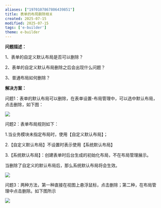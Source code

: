 ```yaml
---
aliases: ["1970107867806439851"]
title: 表单的布局删除相关
created: 2025-07-15
modified: 2025-07-15
tags: ['e-builder']
theme: e-builder
---
```


**问题描述：**

1、表单的自定义默认布局是否可以删除？

2、表单的自定义默认布局删除之后会出现什么问题？

3、普通布局如何删除？

**解决方案：**

问题1：表单的默认布局可以删除，在表单设置-布局管理中，可以选中默认布局，点击删除，如下图：

![](7b9af56d788353b5c0d6ab72c0d4bec3.jpg)

问题2：表单布局规则如下：

1.当业务模块未指定布局时，使用【自定义默认布局】；

2.【自定义默认布局】不设置时表示使用【系统默认布局】

3.【系统默认布局】：创建表单时后台生成的初始化布局，不在布局管理展示。

当删除了自定义的默认布局后，那么系统默认布局将会生效。

![](9393604d42288ae810daa862a0032b5b.jpg)

问题3：两种方法，第一种直接在视图上悬浮鼠标，点击删除；第二种，在布局管理中点击删除。如下图所示

![](f3b3328a064867cd649975f1a7bad47f.jpg)